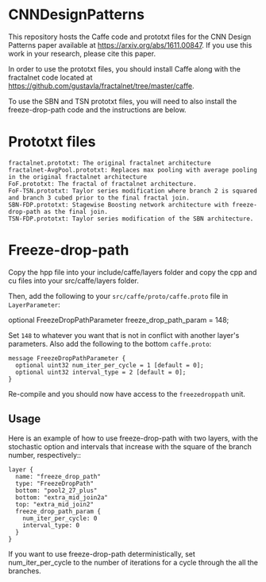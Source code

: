 # CNNDesignPatterns

This repository hosts the Caffe code and prototxt files for the CNN Design Patterns paper available at https://arxiv.org/abs/1611.00847.  If you use this work in your research, please cite this paper.


In order to use the prototxt files, you should install Caffe along with the fractalnet code located at https://github.com/gustavla/fractalnet/tree/master/caffe.

To use the SBN and TSN prototxt files, you will need to also install the freeze-drop-path code and the instructions are below.

Prototxt files
==============

    fractalnet.prototxt: The original fractalnet architecture
    fractalnet-AvgPool.prototxt: Replaces max pooling with average pooling in the original fractalnet architecture
    FoF.prototxt: The fractal of fractalnet architecture.
    FoF-TSN.prototxt: Taylor series modification where branch 2 is squared and branch 3 cubed prior to the final fractal join.
    SBN-FDP.prototxt: Stagewise Boosting network architecture with freeze-drop-path as the final join.
    TSN-FDP.prototxt: Taylor series modification of the SBN architecture.


Freeze-drop-path
================

Copy the hpp file into your include/caffe/layers folder and copy the cpp and cu files into your src/caffe/layers folder. 

Then, add the following to your ``src/caffe/proto/caffe.proto`` file in ``LayerParameter``:

  optional FreezeDropPathParameter freeze_drop_path_param = 148;

Set ``148`` to whatever you want that is not in conflict with another layer's parameters. Also add the following to the bottom ``caffe.proto``:

    message FreezeDropPathParameter {
      optional uint32 num_iter_per_cycle = 1 [default = 0];
      optional uint32 interval_type = 2 [default = 0];
    }

Re-compile and you should now have access to the ``freezedroppath`` unit.

Usage
-----
Here is an example of how to use freeze-drop-path with two layers, with the stochastic option and intervals that increase with the square of the branch number, respectively::

    layer {
      name: "freeze_drop_path"
      type: "FreezeDropPath"
      bottom: "pool2_27_plus"
      bottom: "extra_mid_join2a"
      top: "extra_mid_join2"
      freeze_drop_path_param {
        num_iter_per_cycle: 0
        interval_type: 0
      }
    }

If you want to use freeze-drop-path deterministically, set num_iter_per_cycle to the number of iterations for a cycle through the all the branches.

